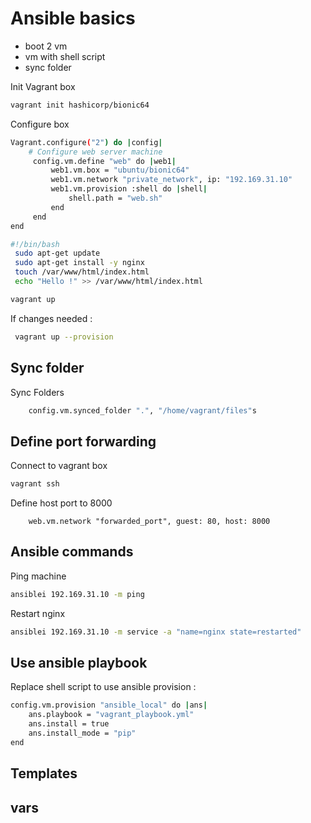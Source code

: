 # Ansible basics

* boot 2 vm
* vm with shell script
* sync folder

Init Vagrant box

```bash
vagrant init hashicorp/bionic64

```

Configure box

```bash
Vagrant.configure("2") do |config|
    # Configure web server machine
     config.vm.define "web" do |web1|
         web1.vm.box = "ubuntu/bionic64"
         web1.vm.network "private_network", ip: "192.169.31.10"
         web1.vm.provision :shell do |shell|
             shell.path = "web.sh"
         end
     end
end
```


```bash
#!/bin/bash
 sudo apt-get update
 sudo apt-get install -y nginx
 touch /var/www/html/index.html
 echo "Hello !" >> /var/www/html/index.html
```


```bash
vagrant up

```

If changes needed :

```bash
 vagrant up --provision
```


## Sync folder

Sync Folders

```bash
    config.vm.synced_folder ".", "/home/vagrant/files"s
```


## Define port forwarding

Connect to vagrant box

```bash
vagrant ssh
```

Define host port to 8000

```
    web.vm.network "forwarded_port", guest: 80, host: 8000
```

## Ansible commands

Ping machine

```bash
ansiblei 192.169.31.10 -m ping
```

Restart nginx

```bash
ansiblei 192.169.31.10 -m service -a "name=nginx state=restarted"

```


## Use ansible playbook

Replace shell script to use ansible provision :

```bash
config.vm.provision "ansible_local" do |ans|
    ans.playbook = "vagrant_playbook.yml"
    ans.install = true
    ans.install_mode = "pip"
end

```


## Templates


## vars